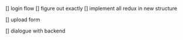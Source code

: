 [] login flow
  [] figure out exactly
  [] implement all redux in new structure

[] upload form

[] dialogue with backend
